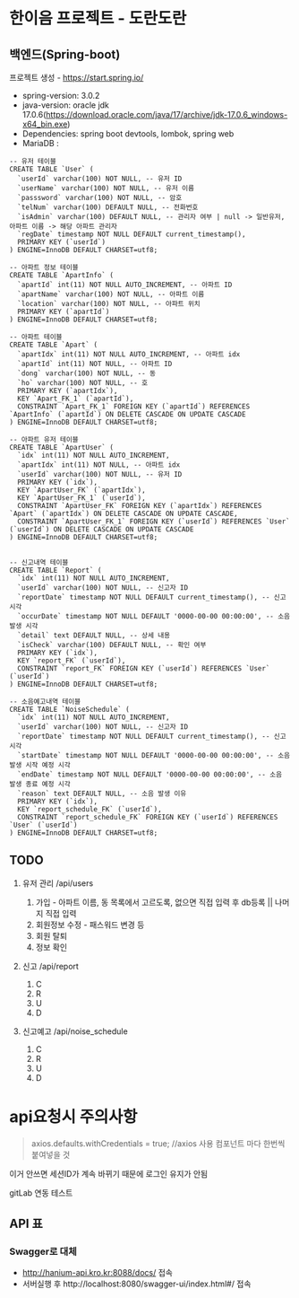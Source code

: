 # 한이음 프로젝트 - 도란도란
## 백엔드(Spring-boot)

프로젝트 생성 - https://start.spring.io/
- spring-version: 3.0.2
- java-version: oracle jdk 17.0.6(https://download.oracle.com/java/17/archive/jdk-17.0.6_windows-x64_bin.exe)
- Dependencies: spring boot devtools, lombok, spring web
- MariaDB : 
```
-- 유저 테이블
CREATE TABLE `User` (
  `userId` varchar(100) NOT NULL, -- 유저 ID
  `userName` varchar(100) NOT NULL, -- 유저 이름
  `passsword` varchar(100) NOT NULL, -- 암호
  `telNum` varchar(100) DEFAULT NULL, -- 전화번호
  `isAdmin` varchar(100) DEFAULT NULL, -- 관리자 여부 | null -> 일반유저, 아파트 이름 -> 해당 아파트 관리자
  `regDate` timestamp NOT NULL DEFAULT current_timestamp(),
  PRIMARY KEY (`userId`)
) ENGINE=InnoDB DEFAULT CHARSET=utf8;

-- 아파트 정보 테이블
CREATE TABLE `ApartInfo` (
  `apartId` int(11) NOT NULL AUTO_INCREMENT, -- 아파트 ID
  `apartName` varchar(100) NOT NULL, -- 아파트 이름
  `location` varchar(100) NOT NULL, -- 아파트 위치
  PRIMARY KEY (`apartId`)
) ENGINE=InnoDB DEFAULT CHARSET=utf8;

-- 아파트 테이블
CREATE TABLE `Apart` (
  `apartIdx` int(11) NOT NULL AUTO_INCREMENT, -- 아파트 idx
  `apartId` int(11) NOT NULL, -- 아파트 ID
  `dong` varchar(100) NOT NULL, -- 동
  `ho` varchar(100) NOT NULL, -- 호
  PRIMARY KEY (`apartIdx`),
  KEY `Apart_FK_1` (`apartId`),
  CONSTRAINT `Apart_FK_1` FOREIGN KEY (`apartId`) REFERENCES `ApartInfo` (`apartId`) ON DELETE CASCADE ON UPDATE CASCADE
) ENGINE=InnoDB DEFAULT CHARSET=utf8;

-- 아파트 유저 테이블
CREATE TABLE `ApartUser` (
  `idx` int(11) NOT NULL AUTO_INCREMENT,
  `apartIdx` int(11) NOT NULL, -- 아파트 idx
  `userId` varchar(100) NOT NULL, -- 유저 ID
  PRIMARY KEY (`idx`),
  KEY `ApartUser_FK` (`apartIdx`),
  KEY `ApartUser_FK_1` (`userId`),
  CONSTRAINT `ApartUser_FK` FOREIGN KEY (`apartIdx`) REFERENCES `Apart` (`apartIdx`) ON DELETE CASCADE ON UPDATE CASCADE,
  CONSTRAINT `ApartUser_FK_1` FOREIGN KEY (`userId`) REFERENCES `User` (`userId`) ON DELETE CASCADE ON UPDATE CASCADE
) ENGINE=InnoDB DEFAULT CHARSET=utf8;


-- 신고내역 테이블
CREATE TABLE `Report` (
  `idx` int(11) NOT NULL AUTO_INCREMENT,
  `userId` varchar(100) NOT NULL, -- 신고자 ID
  `reportDate` timestamp NOT NULL DEFAULT current_timestamp(), -- 신고 시각
  `occurDate` timestamp NOT NULL DEFAULT '0000-00-00 00:00:00', -- 소음 발생 시각
  `detail` text DEFAULT NULL, -- 상세 내용
  `isCheck` varchar(100) DEFAULT NULL, -- 확인 여부
  PRIMARY KEY (`idx`),
  KEY `report_FK` (`userId`),
  CONSTRAINT `report_FK` FOREIGN KEY (`userId`) REFERENCES `User` (`userId`)
) ENGINE=InnoDB DEFAULT CHARSET=utf8;

-- 소음예고내역 테이블
CREATE TABLE `NoiseSchedule` (
  `idx` int(11) NOT NULL AUTO_INCREMENT,
  `userId` varchar(100) NOT NULL, -- 신고자 ID
  `reportDate` timestamp NOT NULL DEFAULT current_timestamp(), -- 신고 시각
  `startDate` timestamp NOT NULL DEFAULT '0000-00-00 00:00:00', -- 소음 발생 시작 예정 시각
  `endDate` timestamp NOT NULL DEFAULT '0000-00-00 00:00:00', -- 소음 발생 종료 예정 시각
  `reason` text DEFAULT NULL, -- 소음 발생 이유
  PRIMARY KEY (`idx`),
  KEY `report_schedule_FK` (`userId`),
  CONSTRAINT `report_schedule_FK` FOREIGN KEY (`userId`) REFERENCES `User` (`userId`)
) ENGINE=InnoDB DEFAULT CHARSET=utf8;
```

## TODO
1. 유저 관리 /api/users
   1. 가입 - 아파트 이름, 동 목록에서 고르도록, 없으면 직접 입력 후 db등록 || 나머지 직접 입력
   2. 회원정보 수정 - 패스워드 변경 등
   3. 회원 탈퇴
   4. 정보 확인
2. 신고 /api/report
   1. C
   2. R
   3. U
   4. D

3. 신고예고 /api/noise_schedule
   1. C
   2. R
   3. U
   4. D


# api요청시 주의사항
> axios.defaults.withCredentials = true; //axios 사용 컴포넌트 마다 한번씩 붙여넣을 것

이거 안쓰면 세션ID가 계속 바뀌기 때문에 로그인 유지가 안됨

gitLab 연동 테스트

## API 표
### Swagger로 대체
- http://hanium-api.kro.kr:8088/docs/ 접속
- 서버실행 후 http://localhost:8080/swagger-ui/index.html#/ 접속